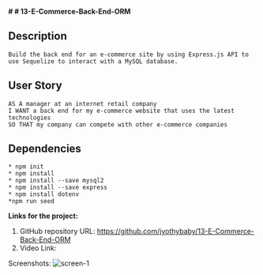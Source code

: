 <b># # 13-E-Commerce-Back-End-ORM</b><br>

## Description
    Build the back end for an e-commerce site by using Express.js API to use Sequelize to interact with a MySQL database.

## User Story
    AS A manager at an internet retail company
    I WANT a back end for my e-commerce website that uses the latest technologies
    SO THAT my company can compete with other e-commerce companies

## Dependencies
    * npm init
    * npm install
    * npm install --save mysql2
    * npm install --save express
    * npm install dotenv
    *npm run seed

<b>Links for the project:</b><br>

1. GitHub repository URL: https://github.com/jyothybaby/13-E-Commerce-Back-End-ORM
2. Video Link:  

Screenshots:
![screen-1]()<br>